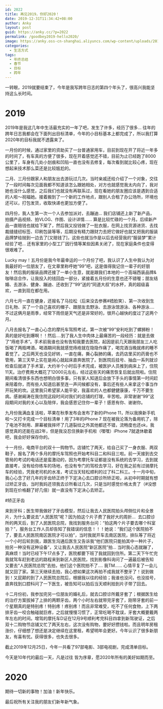 ```yaml
---
id: 2022
title: 再见2019，你好2020！
date: 2019-12-31T11:34:42+08:00
author: Anky
layout: post
guid: https://anky.cc/?p=2022
permalink: /goodbey2019-hello2020/
image: https://anky.oss-cn-shanghai.aliyuncs.com/wp-content/uploads/2019/12/1575802845-2020.jpg
categories:
  - 生活方式
tags:
  - 年终总结
  - 春节
  - 目标
  - 跨年
---
```

一转眼，2019就要结束了，今年是我写跨年日志的第四个年头了，很高兴我能坚持这么长时间。

# **2019**

2019年是我这几年中生活最充实的一年了吧，发生了许多，经历了很多&#8230; 往年的跨年日志我都会在下面列出目标清单，今年的小目标基本上都完成了，所以我打算 2020年的目标我就不透露来了。

一月份的时候，通过家里的资助买了一台普通家用车，目前到现在开了将近一年多的时间了，有车真的方便了很多，现在开着感觉还不错，目前为止已经跑了8000公里了，车身有几处小划痕和凹陷一直也没有去修复，每次看到就比较心疼，现在想起来技术那么菜还是比较尴尬的。

二月、三月份跟家人和朋友出去游玩过几次。当时亲戚还给介绍了一个对象，交往了一段时间每次见面我都不知道该怎么跟她相处，对方也就感觉我太内向了，我对她也没什么感觉，之后我们也就没有再联系过，现在看她的朋友圈应该是遇到合适的人啦～祝福她。接着搬到了一个新的工作地点，跟别人合租了办公场所，环境也还可以，打包发货，收取快递也更加方便了。

四月份，我人生第一次一个人去参加派对，去蹦迪&#8230; 我们店铺还上新了新产品，拍摄产品视频、拍VLOG、作图、设计详情&#8230;&#8230; 算是比较忙碌的一个月。后续新产品一直赔钱也就给下架了，然后我又投钱做了一批衣服，在网上找货源进货、去找裁缝缝纫标签、印刷包装等等，后期没有精力跟财力去把它做好也就又把我的服装品牌梦给抛到一边去了[又赔钱了]，这些也就当作是以后去经营我的“服装梦”累计经验了吧&#8230; 还有家里的小型工厂因行情等某些因素关闭了，现在家庭条件也变得很艰难了。

Lucky may！五月份是我今年最幸运的一个月份了吧，我认识了人生中我认为对我最好的一位朋友了，在文章里称呼她“99”吧，这是值得我记住一辈子的好朋友！然后我的服装品牌还接了一单小生意，就是跟我们本地的一个高端西装品牌&咖啡店合作，让我投入的钱回血一部分，紧接着五月份的生意也还不错喔；朋友结婚、去游泳、健身、蹦迪、还收到了“99”送的“同道大叔”的水杯，真的超级喜欢，一直到现在都在用。

六月七月一直在健身，还报名了马拉松（后来没去参赛#捂脸笑）、第一次收到生日礼物、买了一个自己喜欢的帽子、跟朋友去野泳、去游泳馆游泳、各种游泳&#8230;. 不过这俩月是雨季，经常下雨但是天气还是非常好的，很开心越快的度过了这两个月。

八月去报名了一直心心念的摩托车驾照考试，第一次被“99”安利吃到了螺狮粉！真的是好吃到爆啊！！然后&#8230;.到了我人生中肉体上最痛苦的一段经历：就是去做了“痔疮手术”。手术前我谁也没有告知我要去医院，起因是前几天跟我朋友三人吃饭喝了两瓶啤酒，喝酒期间我就感觉痔疮就在隐隐作痛了，喝完酒当晚就疼的睡不着觉了。之后两天也没见好转，一直在痛，撕心裂肺的痛，去药店里买的药膏也不管用，第三天早上实在是闹心就起床直奔医院了。到医院后挂号、抽血一系列就诊检查后就进了手术室，大约半个小时后手术完成，被医护人员推到病床上了，住院11天。治疗费用大概花了12000元左右，经过这些天的痛苦恢复后就出院啦。住院期间看清很多东西也想明白很多事，只有家人知道后会放下手头的事情第一时间赶来陪着你，而有些人知道后甚至连一声问候都没有，事后还有些人来拿这个事当作开玩笑的坎。这里我只希望家人能平安，我喜欢的人也都健健康康，千万不要生病。感谢阚涛在我住院这段时间对我们的店铺的打理，辛苦啦。非常谢谢“99”这段期间对我的关心以及陪伴，我会感恩记住你一辈子！感恩有你、谢谢你。

九月份我满血复活啦，苹果在秋季发布会发布了新的iPhone 11，所以我换新手机啦～又打卡完成一个目标清单！用了3年的iPhone 7 现在被我沦落为备用机了，除了电池不耐用、屏幕被我摔坏了几道裂纹之外其他都还不错，流畅度也还ok，我感觉真的还能在战2年，但是我没忍住换新手机啦（嘿嘿）iPhone 7就退休歇着吧，我会好好保存你的。

十一月份，电商平台的双十一购物节。店铺忙了两天，给自己买了一身衣服、两双鞋子，报名了两个多月的摩托车驾照也开始考科目二和科目三啦。前一天接到去交管局的考试的电话还是蛮激动的，因为考摩托车证都是没有系统的去学习，去到就直接考，没有给你练车的场地，也没有专门的驾校去学习，好在我之前有过骑摩托车的经验，凭我老司机的水准，考试当天轻松顺利的过了科二科三。十一月中旬，我心心念了好几年的牙齿矫正终于下定决心去口腔诊所矫正啦，从初中时期就有想过矫正牙齿，当时我妈还领我去诊所看过几次，只是当时感觉价格太贵了（#没想到现在价格翻了好几倍）就一直没有下定决心去矫正。

#矫正牙齿

来到牙科；医生带我做好了牙齿模型，然后让我去人民医院拍头颅侧位片和全景片，为什么要说去“人民医院”呢？因为拍这个片子费了我好大的周折&#8230;  去口腔诊所的两天后，到了人民医院总院，我找到服务台问：“拍这两个片子要去哪个科室拍？”，服务台工作人员却告知了我错误的信息！！！她说：“我们这个医院拍不了，要去人民医院南区医院才可以拍”，当时我就开车去南区医院，排队等了将近一个小时后轮到我，跟医生沟通后医生又告诉我“他们医院只能拍其中一种片子，拍另一种没有这种设备”，又让我去人民医院“新区医院”拍&#8230; 当时我心态就蹦了，真麻烦！当时已经下午17点多了，医院都要下班了我就回到住所。第二天下午忙完我就驾车赶到老远的路程来到新区人民医院，找到影像科询问了一遍最后被告知 又要去“人民医院总院”去拍，他们这个医院拍不了&#8230;. 我TM&#8230;&#8230; 心情平复了一会儿就又回了家。第三天继续去拍，我心想如果这次再拍不成我就不整牙了！说到做到！又屁颠的到了人民医院总院后，根据我以往的经验；我谁也没问，也没挂号，直奔找到口腔科问了一下医生，被告知可以拍后当天顺利拍到片子带了回去。

十二月份初，我参加完另一位朋友的婚礼后，就去口腔诊所戴牙套了；根据医生给的治疗方案拔掉了上排的两颗牙齿，两个小时左右就带完牙套了，刚带牙套的前一个星期真的是特别疼！特别疼！疼别疼！而且非常难受，吃不了任何食物，上下两排牙齿一咬合触碰就巨疼，之后就慢慢习惯了，正常吃喝不耽误，牙套大概要戴两年左右的时间。增驾的摩托车D证在12月9号顺利考完科目四拿到新驾驶证，之后双十二购物节店铺又忙了两天左右，这次没有购物，要好好攒钱啦。而且明年房租涨价，仔细想了想还是决定继续在这里租，希望明年会更好。今年认识了很多新朋友，有喜有忧。获得很多，也失去很多。

截止2019年12月25日，今年一共看了97部电影、3部电视剧，完成清单目标。

今天是10年代的最后一天，凡是过往 皆为序章，愿2020年所有的美好如期而至。

# 2020

期待一切新的事物！加油！新年快乐。

最后祝所有关注我的朋友们新年新气象。